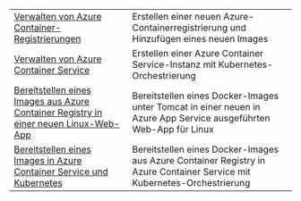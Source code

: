 |  |  |
|---------|---------|
| [Verwalten von Azure Container-Registrierungen][1] | Erstellen einer neuen Azure-Containerregistrierung und Hinzufügen eines neuen Images | 
| [Verwalten von Azure Container Service][2] | Erstellen einer Azure Container Service-Instanz mit Kubernetes-Orchestrierung | 
| [Bereitstellen eines Images aus Azure Container Registry in einer neuen Linux-Web-App][3] | Bereitstellen eines Docker-Images unter Tomcat in einer neuen in Azure App Service ausgeführten Web-App für Linux | 
| [Bereitstellen eines Images in Azure Container Service und Kubernetes][4] | Bereitstellen eines Docker-Images aus Azure Container Registry in Azure Container Service mit Kubernetes-Orchestrierung |

[1]: https://azure.microsoft.com/resources/samples/acr-java-manage-azure-container-registry/
[2]: https://azure.microsoft.com/resources/samples/acs-java-manage-azure-container-service/
[3]: hhttps://azure.microsoft.com/resources/samples/app-service-java-deploy-image-from-acr-to-linux/
[4]: https://azure.microsoft.com/resources/samples/aad-java-browse-graph-and-manage-roles/
